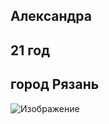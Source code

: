 ## **Александра**
## 21 год
## город Рязань
![Изображение](https://lookw.ru/15/1563/1638501768-1024-www.lookw.ru.jpg)